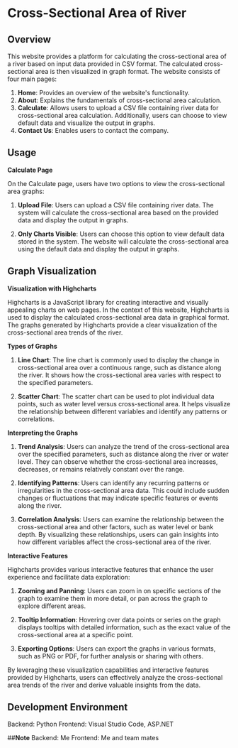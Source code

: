 # **Cross-Sectional Area of River**

## **Overview**

This website provides a platform for calculating the cross-sectional area of a river based on input data provided in CSV format. The calculated cross-sectional area is then visualized in graph format. The website consists of four main pages:

1. **Home**: Provides an overview of the website's functionality.
2. **About**: Explains the fundamentals of cross-sectional area calculation.
3. **Calculate**: Allows users to upload a CSV file containing river data for cross-sectional area calculation. Additionally, users can choose to view default data and visualize the output in graphs.
4. **Contact Us**: Enables users to contact the company.

## **Usage**
**Calculate Page**

On the Calculate page, users have two options to view the cross-sectional area graphs:

1. **Upload File**: Users can upload a CSV file containing river data. The system will calculate the cross-sectional area based on the provided data and display the output in graphs.

2. **Only Charts Visible**: Users can choose this option to view default data stored in the system. The website will calculate the cross-sectional area using the default data and display the output in graphs.

## **Graph Visualization**

**Visualization with Highcharts**

Highcharts is a JavaScript library for creating interactive and visually appealing charts on web pages. In the context of this website, Highcharts is used to display the calculated cross-sectional area data in graphical format. The graphs generated by Highcharts provide a clear visualization of the cross-sectional area trends of the river.

**Types of Graphs**

1. **Line Chart**: The line chart is commonly used to display the change in cross-sectional area over a continuous range, such as distance along the river. It shows how the cross-sectional area varies with respect to the specified parameters.

2. **Scatter Chart**: The scatter chart can be used to plot individual data points, such as water level versus cross-sectional area. It helps visualize the relationship between different variables and identify any patterns or correlations.

**Interpreting the Graphs**

1. **Trend Analysis**: Users can analyze the trend of the cross-sectional area over the specified parameters, such as distance along the river or water level. They can observe whether the cross-sectional area increases, decreases, or remains relatively constant over the range.

2. **Identifying Patterns**: Users can identify any recurring patterns or irregularities in the cross-sectional area data. This could include sudden changes or fluctuations that may indicate specific features or events along the river.

3. **Correlation Analysis**: Users can examine the relationship between the cross-sectional area and other factors, such as water level or bank depth. By visualizing these relationships, users can gain insights into how different variables affect the cross-sectional area of the river.

**Interactive Features**

Highcharts provides various interactive features that enhance the user experience and facilitate data exploration:

1. **Zooming and Panning**: Users can zoom in on specific sections of the graph to examine them in more detail, or pan across the graph to explore different areas.

2. **Tooltip Information**: Hovering over data points or series on the graph displays tooltips with detailed information, such as the exact value of the cross-sectional area at a specific point.

3. **Exporting Options**: Users can export the graphs in various formats, such as PNG or PDF, for further analysis or sharing with others.

By leveraging these visualization capabilities and interactive features provided by Highcharts, users can effectively analyze the cross-sectional area trends of the river and derive valuable insights from the data.

## **Development Environment**
Backend: Python
Frontend: Visual Studio Code, ASP.NET

##**Note**
Backend: Me
Frontend: Me and team mates
